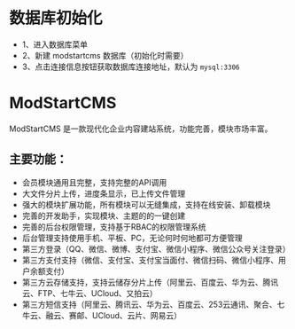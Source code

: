 # 数据库初始化

- 1、进入数据库菜单
- 2、新建 modstartcms 数据库（初始化时需要）
- 3、点击连接信息按钮获取数据库连接地址，默认为 `mysql:3306`

# ModStartCMS

ModStartCMS 是一款现代化企业内容建站系统，功能完善，模块市场丰富。

## 主要功能：

- 会员模块通用且完整，支持完整的API调用
- 大文件分片上传，进度条显示，已上传文件管理
- 强大的模块扩展功能，所有模块可以无缝集成，支持在线安装、卸载模块
- 完善的开发助手，实现模块、主题的的一键创建
- 完善的后台权限管理，支持基于RBAC的权限管理系统
- 后台管理支持使用手机、平板、PC，无论何时何地都可方便管理
- 第三方登录（QQ、微信、微博、支付宝、微信小程序、微信公众号关注登录）
- 第三方支付支持（微信、支付宝、支付宝当面付、微信扫码、微信小程序、用户余额支付）
- 第三方云存储支持，支持云储存分片上传（阿里云、百度云、华为云、腾讯云、FTP、七牛云、UCloud、又拍云）
- 第三方短信支持（阿里云、腾讯云、华为云、百度云、253云通讯、聚合、七牛云、融云、赛邮、UCloud、云片、网易云）